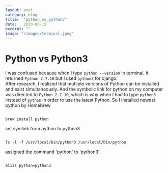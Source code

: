 ```yaml
---
layout: post
category: blog
title:  "python_vs_python3"
date:   2020-06-15
excerpt: ""
image: "/images/terminal.jpeg"
---
```


# Python vs Python3
I was confused because when I type <code>python --version</code> in terminal, 
it returned <code>Python 2.7.10</code> but I used <code>python3</code> for django. 
<br>
After research, I realized that mutliple versions of Python can be installed and exist simultaneously.
And the symbolic link for python on my computer was directed to <code>Python 2.7.10</code>, which is why when I had to type <code>python3</code> instead of <code>python</code> in order to use the latest Python. 
So I installed newest python by Homebrew
<pre><code>
brew install python
</code></pre> 
set symlink from python to python3
<pre><code>
ls -l -f /usr/local/bin/python3 /usr/local/bin/python
</code></pre> 
assigned the command 'python' to 'python3'
<pre><code>
alias python=python3
</code></pre> 